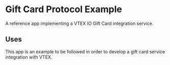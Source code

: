 

# Gift Card Protocol Example

A reference app implementing a VTEX IO Gift Card integration service.

## Uses
This app is an example to be followed in order to develop a gift card service integration with VTEX. 
